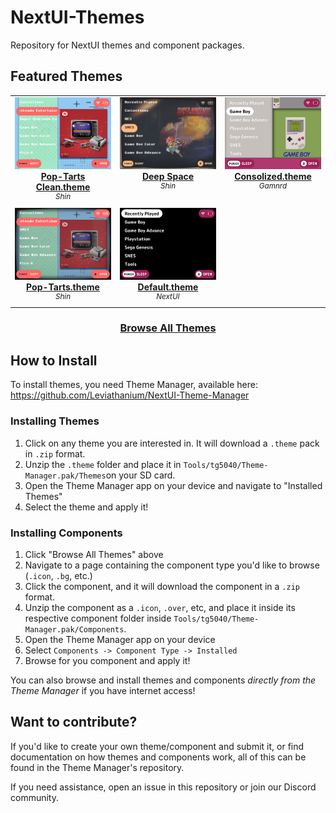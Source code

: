 # NextUI-Themes

Repository for NextUI themes and component packages.

<!-- GALLERY_START -->
## Featured Themes

<table align="center"><tr>
<td align="center" valign="top" width="33%">

<a href="https://github.com/Leviathanium/NextUI-Themes/raw/main/Uploads/Themes/Pop-Tarts-Clean.theme.zip">
<img title="Name: Pop-Tarts Clean.theme&#013;Author: Shin&#013;(Click to download)" width="480px" src="https://github.com/Leviathanium/NextUI-Themes/raw/main/Catalog/.metadata/previews/Pop-Tarts-Clean.theme.png" /><br/>
<b>Pop-Tarts Clean.theme</b>
</a><br/>
<sup><i>Shin</i></sup><br>
<sub>
<sup><a title="Last updated: " href="https://github.com/Leviathanium/NextUI-Themes/commits/main/Catalog/Themes/Pop-Tarts Clean.theme"></a></sup>

</sub>
</td>

<td align="center" valign="top" width="33%">

<a href="https://github.com/Leviathanium/NextUI-Themes/raw/main/Uploads/Themes/Deep-Space.theme.zip">
<img title="Name: Deep Space&#013;Author: Shin&#013;(Click to download)" width="480px" src="https://github.com/Leviathanium/NextUI-Themes/raw/main/Catalog/.metadata/previews/Deep-Space.theme.png" /><br/>
<b>Deep Space</b>
</a><br/>
<sup><i>Shin</i></sup><br>
<sub>
<sup><a title="Last updated: " href="https://github.com/Leviathanium/NextUI-Themes/commits/main/Catalog/Themes/Deep Space"></a></sup>

</sub>
</td>

<td align="center" valign="top" width="33%">

<a href="https://github.com/Leviathanium/NextUI-Themes/raw/main/Uploads/Themes/Consolized.theme.zip">
<img title="Name: Consolized.theme&#013;Author: Gamnrd&#013;(Click to download)" width="480px" src="https://github.com/Leviathanium/NextUI-Themes/raw/main/Catalog/.metadata/previews/Consolized.theme.png" /><br/>
<b>Consolized.theme</b>
</a><br/>
<sup><i>Gamnrd</i></sup><br>
<sub>
<sup><a title="Last updated: " href="https://github.com/Leviathanium/NextUI-Themes/commits/main/Catalog/Themes/Consolized.theme"></a></sup>

</sub>
</td>
</tr><tr>
<td align="center" valign="top" width="33%">

<a href="https://github.com/Leviathanium/NextUI-Themes/raw/main/Uploads/Themes/Pop-Tarts.theme.zip">
<img title="Name: Pop-Tarts.theme&#013;Author: Shin&#013;(Click to download)" width="480px" src="https://github.com/Leviathanium/NextUI-Themes/raw/main/Catalog/.metadata/previews/Pop-Tarts.theme.png" /><br/>
<b>Pop-Tarts.theme</b>
</a><br/>
<sup><i>Shin</i></sup><br>
<sub>
<sup><a title="Last updated: " href="https://github.com/Leviathanium/NextUI-Themes/commits/main/Catalog/Themes/Pop-Tarts.theme"></a></sup>

</sub>
</td>

<td align="center" valign="top" width="33%">

<a href="https://github.com/Leviathanium/NextUI-Themes/raw/main/Uploads/Themes/Default.theme.zip">
<img title="Name: Default.theme&#013;Author: NextUI&#013;(Click to download)" width="480px" src="https://github.com/Leviathanium/NextUI-Themes/raw/main/Catalog/.metadata/previews/Default.theme.png" /><br/>
<b>Default.theme</b>
</a><br/>
<sup><i>NextUI</i></sup><br>
<sub>
<sup><a title="Last updated: " href="https://github.com/Leviathanium/NextUI-Themes/commits/main/Catalog/Themes/Default.theme"></a></sup>

</sub>
</td>


</tr></table>


<div align="center"><h3><a href=".github/index/index.md">Browse All Themes</a></h3></div>
<!-- GALLERY_END -->

## How to Install

To install themes, you need Theme Manager, available here: https://github.com/Leviathanium/NextUI-Theme-Manager

### Installing Themes

1. Click on any theme you are interested in. It will download a `.theme` pack in `.zip` format.
2. Unzip the `.theme` folder and place it in `Tools/tg5040/Theme-Manager.pak/Themes`on your SD card.
3. Open the Theme Manager app on your device and navigate to "Installed Themes"
4. Select the theme and apply it!

### Installing Components

1. Click "Browse All Themes" above
2. Navigate to a page containing the component type you'd like to browse (`.icon`, `.bg`, etc.)
3. Click the component, and it will download the component in a `.zip` format.
4. Unzip the component as a `.icon`, `.over`, etc, and place it inside its respective component folder inside `Tools/tg5040/Theme-Manager.pak/Components`.
5. Open the Theme Manager app on your device
6. Select `Components -> Component Type -> Installed`
7. Browse for you component and apply it!

You can also browse and install themes and components *directly from the Theme Manager* if you have internet access!

## Want to contribute?

If you'd like to create your own theme/component and submit it, or find documentation on how themes and components work, all of this can be found in the Theme Manager's repository.

If you need assistance, open an issue in this repository or join our Discord community.
